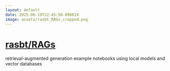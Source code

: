```yaml
---
layout: default
date: 2025-06-19T22:45:50.096814
image: assets/rasbt_RAGs_cropped.png
---
```


# [rasbt/RAGs](https://github.com/rasbt/RAGs)

retrieval-augmented generation example notebooks using local models and vector databases
